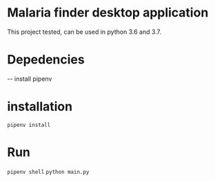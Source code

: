 # Malaria finder desktop application
This project tested, can be used in python 3.6 and 3.7.
# Depedencies
 -- install pipenv
# installation
`pipenv install`
# Run
`pipenv shell`
`python main.py`

